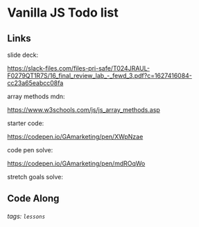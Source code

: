 # Vanilla JS Todo list

## Links

slide deck:

https://slack-files.com/files-pri-safe/T024JRAUL-F0279QT1R7S/16_final_review_lab_-_fewd_3.pdf?c=1627416084-cc23a65eabcc08fa

array methods mdn:

https://www.w3schools.com/js/js_array_methods.asp

starter code:

https://codepen.io/GAmarketing/pen/XWpNzae

code pen solve:

https://codepen.io/GAmarketing/pen/mdROqWo

stretch goals solve:



## Code Along

###### tags: `lessons`